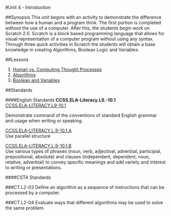 #Unit 4 - Introduction

##Synopsis
This unit begins with an activity to demonstrate the difference between how a human and a program think. The first portion is completed without the use of a computer. After this, the students begin work on Scratch 2.0. Scratch is a block based programming language that allows for visual representation of a computer program without using any syntax. Through three quick activities in Scratch the students will obtain a base knowledge in creating Algorithms, Boolean Logic and Variables. 

##Lessons

1. [Human vs. Computing Thought Processes](lessons/1-variable)
2. [Algorithms](lessons/2-function)
3. [Boolean and Variables](lessons/3-pseudocode)

##Standards

####English Standards
**CCSS.ELA-Literacy.L9.-10.1**  
[CCSS.ELA-LITERACY.L9-10.1](http://www.corestandards.org/ELA-Literacy/L/9-10/1/)

Demonstrate command of the conventions of standard English grammar and usage when writing or speaking.

[CCSS.ELA-LITERACY.L.9-10.1.A](http://www.corestandards.org/ELA-Literacy/L/9-10/1/a/)  
Use parallel structure

[CCSS.ELA-LITERACY.L.9-10.1.B](http://www.corestandards.org/ELA-Literacy/L/9-10/1/b/)  
Use various types of phrases (noun, verb, adjectival, adverbial, participial, prepositional, absolute) and clauses (independent, dependent; noun, relative, adverbial) to convey specific meanings and add variety and interest to writing or presentations.

####CSTA Standards

###CT.L2-03
Define an algorithm as a sequence of instructions that can be processed by a computer. 

###CT.L2-04
Evaluate ways that different algorithms may be used to solve the same problem. 


